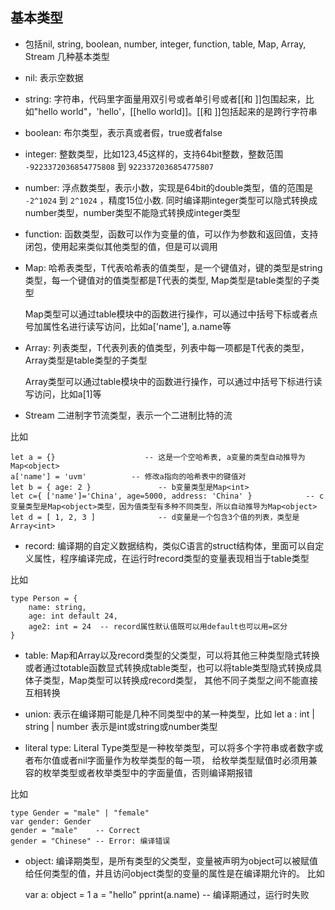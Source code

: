 基本类型
-----------------

* 包括nil, string, boolean, number, integer, function, table, Map, Array, Stream 几种基本类型
* nil: 表示空数据
* string: 字符串，代码里字面量用双引号或者单引号或者[[和 ]]包围起来，比如"hello world"，'hello'，[[hello world]]。[[和 ]]包括起来的是跨行字符串
* boolean: 布尔类型，表示真或者假，true或者false
* integer: 整数类型，比如123,45这样的，支持64bit整数，整数范围 ``-9223372036854775808`` 到 ``9223372036854775807``
* number: 浮点数类型，表示小数，实现是64bit的double类型，值的范围是 ``-2^1024`` 到 ``2^1024`` ，精度15位小数.
  同时编译期integer类型可以隐式转换成number类型，number类型不能隐式转换成integer类型
* function: 函数类型，函数可以作为变量的值，可以作为参数和返回值，支持闭包，使用起来类似其他类型的值，但是可以调用

* Map<T>: 哈希表类型，T代表哈希表的值类型，是一个键值对，键的类型是string类型，每一个键值对的值类型都是T代表的类型, Map<T>类型是table类型的子类型

  Map<T>类型可以通过table模块中的函数进行操作，可以通过中括号下标或者点号加属性名进行读写访问，比如a['name'], a.name等

* Array<T>: 列表类型，T代表列表的值类型，列表中每一项都是T代表的类型，Array<T>类型是table类型的子类型

  Array<T>类型可以通过table模块中的函数进行操作，可以通过中括号下标进行读写访问，比如a[1]等

* Stream 二进制字节流类型，表示一个二进制比特的流

比如



    let a = {}                    -- 这是一个空哈希表, a变量的类型自动推导为Map<object>
    a['name'] = 'uvm'          -- 修改a指向的哈希表中的键值对
    let b = { age: 2 }               -- b变量类型是Map<int>
    let c={ ['name']='China', age=5000, address: 'China' }            -- c变量类型是Map<object>类型，因为值类型有多种不同类型，所以自动推导为Map<object>
    let d = [ 1, 2, 3 ]              -- d变量是一个包含3个值的列表，类型是Array<int>

* record: 编译期的自定义数据结构，类似C语言的struct结构体，里面可以自定义属性，程序编译完成，在运行时record类型的变量表现相当于table类型

比如


    type Person = {
        name: string,
        age: int default 24,
        age2: int = 24  -- record属性默认值既可以用default也可以用=区分
    }

* table: Map<T>和Array<T>以及record类型的父类型，可以将其他三种类型隐式转换或者通过totable函数显式转换成table类型，也可以将table类型隐式转换成具体子类型，Map类型可以转换成record类型， 其他不同子类型之间不能直接互相转换

* union: 表示在编译期可能是几种不同类型中的某一种类型，比如 let a : int | string | number 表示是int或string或number类型

* literal type: Literal Type类型是一种枚举类型，可以将多个字符串或者数字或者布尔值或者nil字面量作为枚举类型的每一项，
给枚举类型赋值时必须用兼容的枚举类型或者枚举类型中的字面量值，否则编译期报错

比如



    type Gender = "male" | "female" 
    var gender: Gender
    gender = "male"    -- Correct
    gender = "Chinese" -- Error: 编译错误

* object: 编译期类型，是所有类型的父类型，变量被声明为object可以被赋值给任何类型的值，并且访问object类型的变量的属性是在编译期允许的。
比如



    var a: object = 1
    a = "hello"
    pprint(a.name)  -- 编译期通过，运行时失败